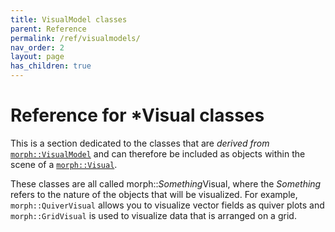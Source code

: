 ```yaml
---
title: VisualModel classes
parent: Reference
permalink: /ref/visualmodels/
nav_order: 2
layout: page
has_children: true
---
```

# Reference for *Visual classes

This is a section dedicated to the classes that are *derived from*
[`morph::VisualModel`](/morphologica/ref/visual/visualmodel) and can
therefore be included as objects within the scene of a
[`morph::Visual`](/morphologica/ref/visual/visual).

These classes are all called morph::*Something*Visual, where the *Something* refers to the nature of the objects that will be visualized. For example, `morph::QuiverVisual` allows you to visualize vector fields as quiver plots and `morph::GridVisual` is used to visualize data that is arranged on a grid.